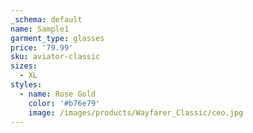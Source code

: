 ```yaml
---
_schema: default
name: Sample1
garment_type: glasses
price: '79.99'
sku: aviator-classic
sizes:
  - XL
styles:
  - name: Rose Gold
    color: '#b76e79'
    image: /images/products/Wayfarer_Classic/ceo.jpg
---
```


